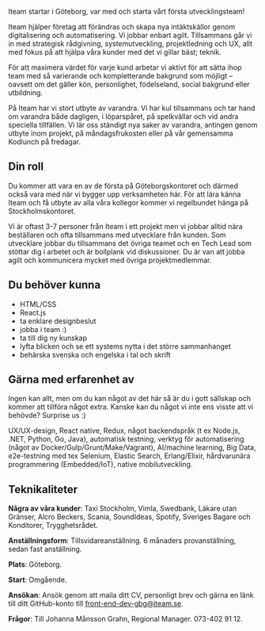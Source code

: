 Iteam startar i Göteborg, var med och starta vårt första utvecklingsteam!

Iteam hjälper företag att förändras och skapa nya intäktskällor genom digitalisering och automatisering. Vi jobbar enbart agilt. Tillsammans går vi in med strategisk rådgivning, systemutveckling, projektledning och UX, allt med fokus på att hjälpa våra kunder med det vi gillar bäst; teknik.

För att maximera värdet för varje kund arbetar vi aktivt för att sätta ihop team med så varierande och kompletterande bakgrund som möjligt – oavsett om det gäller kön, personlighet, födelseland, social bakgrund eller utbildning.

På Iteam har vi stort utbyte av varandra. Vi har kul tillsammans och tar hand om varandra både dagligen, i löparspåret, på spelkvällar och vid andra speciella tillfällen. Vi lär oss ständigt nya saker av varandra, antingen genom utbyte inom projekt, på måndagsfrukosten eller på vår gemensamma Kodlunch på fredagar.

## Din roll

Du kommer att vara en av de första på Göteborgskontoret och därmed också vara med när vi bygger upp verksamheten här. För att lära känna Iteam och få utbyte av alla våra kollegor kommer vi regelbundet hänga på Stockholmskontoret.

Vi är oftast 3-7 personer från Iteam i ett projekt men vi jobbar alltid nära beställaren och ofta tillsammans med utvecklare från kunden. Som utvecklare jobbar du tillsammans det övriga teamet och en Tech Lead som stöttar dig i arbetet och är bollplank vid diskussioner. Du är van att jobba agilt och kommunicera mycket med övriga projektmedlemmar.

## Du behöver kunna

* HTML/CSS
* React.js
* ta enklare designbeslut
* jobba i team :)
* ta till dig ny kunskap 
* lyfta blicken och se ett systems nytta i det större sammanhanget
* behärska svenska och engelska i tal och skrift

## Gärna med erfarenhet av

Ingen kan allt, men om du kan något av det här så är du i gott sällskap och kommer att tillföra något extra. Kanske kan du något vi inte ens visste att vi behövde? Surprise us :)

UX/UX-design, React native, Redux, något backendspråk (t ex Node.js, .NET, Python, Go, Java), automatisk testning, verktyg för automatisering (något av Docker/Gulp/Grunt/Make/Vagrant), AI/machine learning, Big Data, e2e-testning med tex Selenium, Elastic Search, Erlang/Elixir, hårdvarunära programmering (Embedded/IoT), native mobilutveckling.

## Teknikaliteter

**Några av våra kunder**: Taxi Stockholm, Vimla, Swedbank, Läkare utan Gränser, Alcro Beckers, Scania, SoundIdeas, Spotify, Sveriges Bagare och Konditorer, Trygghetsrådet.

**Anställningsform**: Tillsvidareanställning. 6 månaders provanställning, sedan fast anställning.

**Plats**: Göteborg.

**Start**: Omgående.

**Ansökan**: Ansök genom att maila ditt CV, personligt brev och gärna en länk till ditt GitHub-konto till [front-end-dev-gbg@iteam.se](mailto:front-end-dev-gbg@iteam.se).

**Frågor**: Till Johanna Månsson Grahn, Regional Manager. 073-402 91 12.
